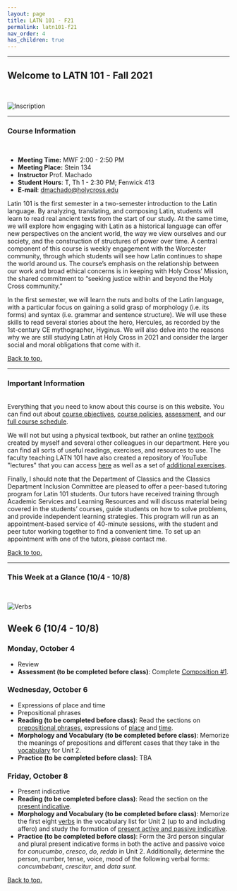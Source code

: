 ```yaml
---
layout: page
title: LATN 101 - F21
permalink: latn101-f21
nav_order: 4
has_children: true
---
```

***

## Welcome to LATN 101 - Fall 2021
&nbsp;

![Inscription](https://www.bgsu.edu/content/dam/BGSU/college-of-arts-and-sciences/rocs/images-c/Latin_Header.jpg)

***
### Course Information
&nbsp;  
- **Meeting Time:** MWF 2:00 - 2:50 PM
- **Meeting Place:** Stein 134
- **Instructor** Prof. Machado
- **Student Hours**: T, Th 1 - 2:30 PM; Fenwick 413
- **E-mail**: dmachado@holycross.edu

Latin 101 is the first semester in a two-semester introduction to the Latin language. By analyzing, translating, and composing Latin, students will learn to read real ancient texts from the start of our study. At the same time, we will explore how engaging with Latin as a historical language can offer new perspectives on the ancient world, the way we view ourselves and our society, and the construction of structures of power over time. A central component of this course is weekly engagement with the Worcester community, through which students will see how Latin continues to shape the world around us. The course’s emphasis on the relationship between our work and broad ethical concerns is in keeping with Holy Cross’ Mission, the shared commitment to “seeking justice within and beyond the Holy Cross community.”

In the first semester, we will learn the nuts and bolts of the Latin language, with a particular focus on gaining a solid grasp of morphology (i.e. its forms) and syntax (i.e. grammar and sentence structure). We will use these skills to read several stories about the hero, Hercules, as recorded by the 1st-century CE mythographer, Hyginus. We will also delve into the reasons why we are still studying Latin at Holy Cross in 2021 and consider the larger social and moral obligations that come with it.

[Back to top.](#top)

***

### Important Information
&nbsp;  
Everything that you need to know about this course is on this website. You can find out about [course objectives](https://dominicmachado.github.io/course-objectives-latn101-f21), [course policies](https://dominicmachado.github.io/schedule-course-policies-latn101-f21), [assessment](https://dominicmachado.github.io/assessment-latn101-f21), and our [full course schedule](https://dominicmachado.github.io/schedule-latn101-f21).

We will not but using a physical textbook, but rather an online [textbook](https://lingualatina.github.io/textbook/) created by myself and several other colleagues in our department. Here you can find all sorts of useful readings, exercises, and resources to use. The faculty teaching LATN 101 have also created a repository of YouTube "lectures" that you can access [here](https://www.youtube.com/channel/UCyA2aidE3BiD3idsxrJr5Hg) as well as a set of [additional exercises](https://observablehq.com/collection/@neelsmith/l3).

Finally, I should note that the Department of Classics and the Classics Department Inclusion Committee are pleased to offer a peer-based tutoring program for  Latin 101 students. Our tutors have received training through Academic Services and Learning Resources and will discuss material being covered in the students’ courses, guide students on how to solve problems, and provide independent learning strategies. This program will run as an appointment-based service of 40-minute sessions, with the student and peer tutor working together to find a convenient time.  To set up an appointment with one of the tutors, please contact me.

[Back to top.](#top)

***

### This Week at a Glance (10/4 - 10/8)
&nbsp;  

![Verbs](https://i.pinimg.com/originals/cb/1a/f8/cb1af8f4984c32120516b7215a6ded0f.jpg)

## Week 6 (10/4 - 10/8)

### Monday, October 4
- Review
- **Assessment (to be completed before class)**: Complete [Composition #1](https://docs.google.com/document/d/1iUN1cLtUrNO34YJvrPz4ITHmsWGdxznKqQEYk_DjMFk/edit).

### Wednesday, October 6
- Expressions of place and time
- Prepositional phrases
- **Reading (to be completed before class)**: Read the sections on [prepositional phrases](https://lingualatina.github.io/textbook/presentation/03-place-and-time/#prepositional-phrases), expressions of [place](https://lingualatina.github.io/textbook/presentation/03-place-and-time/#expressions-of-place) and [time](https://lingualatina.github.io/textbook/presentation/03-place-and-time/#expressions-of-time).
- **Morphology and Vocabulary (to be completed before class)**: Memorize the meanings of prepositions and different cases that they take in the [vocabulary](https://dominicmachado.github.io/schedule-latn101-f21-unit-2-vocabulary-prepositions) for Unit 2.
- **Practice (to be completed before class)**: TBA

### Friday, October 8
- Present indicative
- **Reading (to be completed before class)**: Read the section on the [present indicative](https://lingualatina.github.io/textbook/presentation/02-verbs/present/).
- **Morphology and Vocabulary (to be completed before class)**: Memorize the first eight [verbs](https://dominicmachado.github.io/schedule-latn101-f21-unit-2-vocabulary-verbs) in the vocabulary list for Unit 2 (up to and including affero) and study the formation of [present active and passive indicative](https://lingualatina.github.io/textbook/presentation/02-verbs/present/).
- **Practice (to be completed before class)**: Form the 3rd person singular and plural present indicative forms in both the active and passive voice for *conucumbo*, *cresco*, *do*, *reddo* in Unit 2. Additionally, determine the person, number, tense, voice, mood of the following verbal forms: *concumbebant*, *crescitur*, and *data sunt*.

[Back to top.](#top)
